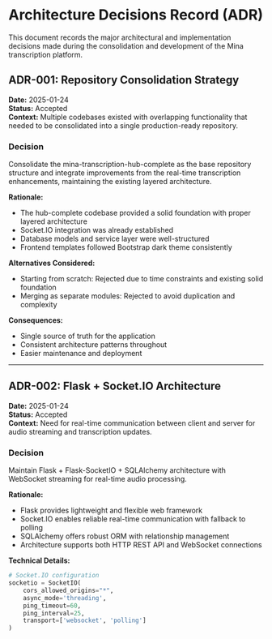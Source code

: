 # Architecture Decisions Record (ADR)

This document records the major architectural and implementation decisions made during the consolidation and development of the Mina transcription platform.

## ADR-001: Repository Consolidation Strategy

**Date:** 2025-01-24  
**Status:** Accepted  
**Context:** Multiple codebases existed with overlapping functionality that needed to be consolidated into a single production-ready repository.

### Decision
Consolidate the mina-transcription-hub-complete as the base repository structure and integrate improvements from the real-time transcription enhancements, maintaining the existing layered architecture.

**Rationale:**
- The hub-complete codebase provided a solid foundation with proper layered architecture
- Socket.IO integration was already established
- Database models and service layer were well-structured
- Frontend templates followed Bootstrap dark theme consistently

**Alternatives Considered:**
- Starting from scratch: Rejected due to time constraints and existing solid foundation
- Merging as separate modules: Rejected to avoid duplication and complexity

**Consequences:**
- Single source of truth for the application
- Consistent architecture patterns throughout
- Easier maintenance and deployment

---

## ADR-002: Flask + Socket.IO Architecture

**Date:** 2025-01-24  
**Status:** Accepted  
**Context:** Need for real-time communication between client and server for audio streaming and transcription updates.

### Decision
Maintain Flask + Flask-SocketIO + SQLAlchemy architecture with WebSocket streaming for real-time audio processing.

**Rationale:**
- Flask provides lightweight and flexible web framework
- Socket.IO enables reliable real-time communication with fallback to polling
- SQLAlchemy offers robust ORM with relationship management
- Architecture supports both HTTP REST API and WebSocket connections

**Technical Details:**
```python
# Socket.IO configuration
socketio = SocketIO(
    cors_allowed_origins="*",
    async_mode='threading',
    ping_timeout=60,
    ping_interval=25,
    transport=['websocket', 'polling']
)
